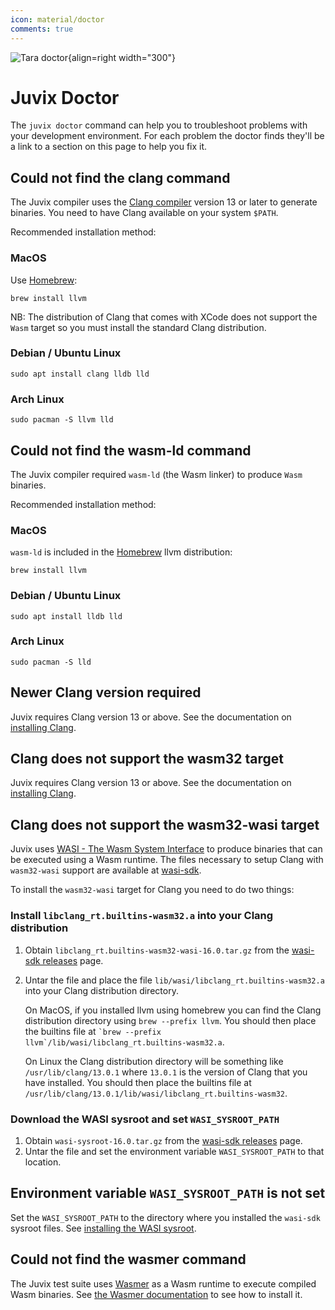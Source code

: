 ```yaml
---
icon: material/doctor
comments: true
---
```


![Tara doctor](./../../assets/images/tara-doctor.svg){align=right width="300"}

# Juvix Doctor

The `juvix doctor` command can help you to troubleshoot problems with
your development environment. For each problem the doctor finds they'll
be a link to a section on this page to help you fix it.

## Could not find the clang command

The Juvix compiler uses the [Clang compiler](https://clang.llvm.org)
version 13 or later to generate binaries. You need to have Clang
available on your system `$PATH`.

Recommended installation method:

### MacOS

Use [Homebrew](https://brew.sh):

```shell
brew install llvm
```

NB: The distribution of Clang that comes with XCode does not support the
`Wasm` target so you must install the standard Clang distribution.

### Debian / Ubuntu Linux

```shell
sudo apt install clang lldb lld
```

### Arch Linux

```shell
sudo pacman -S llvm lld
```

## Could not find the wasm-ld command

The Juvix compiler required `wasm-ld` (the Wasm linker) to produce
`Wasm` binaries.

Recommended installation method:

### MacOS

`wasm-ld` is included in the [Homebrew](https://brew.sh) llvm
distribution:

```shell
brew install llvm
```

### Debian / Ubuntu Linux

```shell
sudo apt install lldb lld
```

### Arch Linux

```shell
sudo pacman -S lld
```

## Newer Clang version required

Juvix requires Clang version 13 or above. See the documentation on
[installing Clang](./doctor.md#could-not-find-the-clang-command).

## Clang does not support the wasm32 target

Juvix requires Clang version 13 or above. See the documentation on
[installing Clang](./doctor.md#could-not-find-the-clang-command).

## Clang does not support the wasm32-wasi target

Juvix uses [WASI - The Wasm System Interface](https://wasi.dev) to
produce binaries that can be executed using a Wasm runtime. The files
necessary to setup Clang with `wasm32-wasi` support are available at
[wasi-sdk](https://github.com/WebAssembly/wasi-sdk/releases).

To install the `wasm32-wasi` target for Clang you need to do two things:

### Install `libclang_rt.builtins-wasm32.a` into your Clang distribution

1.  Obtain `libclang_rt.builtins-wasm32-wasi-16.0.tar.gz` from the
    [wasi-sdk
    releases](https://github.com/WebAssembly/wasi-sdk/releases) page.

2.  Untar the file and place the file
    `lib/wasi/libclang_rt.builtins-wasm32.a` into your Clang
    distribution directory.

    On MacOS, if you installed llvm using homebrew you can find the
    Clang distribution directory using `brew --prefix llvm`. You should
    then place the builtins file at
    `` `brew --prefix llvm`/lib/wasi/libclang_rt.builtins-wasm32.a ``.

    On Linux the Clang distribution directory will be something like
    `/usr/lib/clang/13.0.1` where `13.0.1` is the version of Clang that
    you have installed. You should then place the builtins file at
    `/usr/lib/clang/13.0.1/lib/wasi/libclang_rt.builtins-wasm32`.

### Download the WASI sysroot and set `WASI_SYSROOT_PATH`

1.  Obtain `wasi-sysroot-16.0.tar.gz` from the [wasi-sdk
    releases](https://github.com/WebAssembly/wasi-sdk/releases) page.
2.  Untar the file and set the environment variable `WASI_SYSROOT_PATH`
    to that location.

## Environment variable `WASI_SYSROOT_PATH` is not set

Set the `WASI_SYSROOT_PATH` to the directory where you installed the
`wasi-sdk` sysroot files. See [installing the WASI
sysroot](./doctor.md#download-the-wasi-sysroot-and-set-wasi_sysroot_path).

## Could not find the wasmer command

The Juvix test suite uses [Wasmer](https://wasmer.io) as a Wasm runtime
to execute compiled Wasm binaries. See [the Wasmer
documentation](https://docs.wasmer.io/install)
to see how to install it.

